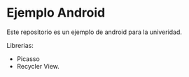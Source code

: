 
Ejemplo Android
=======================================================

Este repositorio es un ejemplo de android para la univeridad.

Librerias:

* Picasso
* Recycler View.
